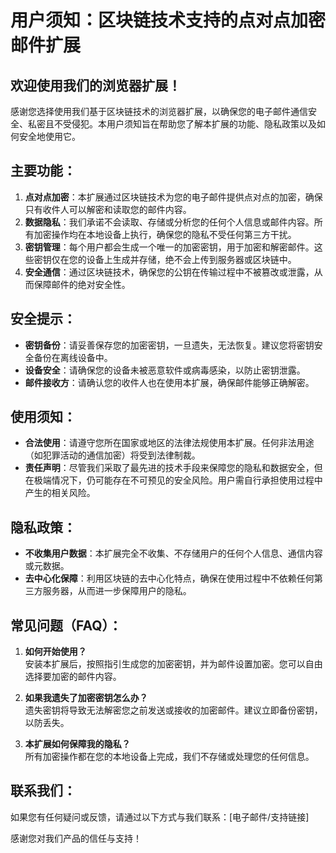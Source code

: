 # 用户须知：区块链技术支持的点对点加密邮件扩展

## 欢迎使用我们的浏览器扩展！
感谢您选择使用我们基于区块链技术的浏览器扩展，以确保您的电子邮件通信安全、私密且不受侵犯。本用户须知旨在帮助您了解本扩展的功能、隐私政策以及如何安全地使用它。

## 主要功能：
1. **点对点加密**：本扩展通过区块链技术为您的电子邮件提供点对点的加密，确保只有收件人可以解密和读取您的邮件内容。
2. **数据隐私**：我们承诺不会读取、存储或分析您的任何个人信息或邮件内容。所有加密操作均在本地设备上执行，确保您的隐私不受任何第三方干扰。
3. **密钥管理**：每个用户都会生成一个唯一的加密密钥，用于加密和解密邮件。这些密钥仅在您的设备上生成并存储，绝不会上传到服务器或区块链中。
4. **安全通信**：通过区块链技术，确保您的公钥在传输过程中不被篡改或泄露，从而保障邮件的绝对安全性。

## 安全提示：
- **密钥备份**：请妥善保存您的加密密钥，一旦遗失，无法恢复。建议您将密钥安全备份在离线设备中。
- **设备安全**：请确保您的设备未被恶意软件或病毒感染，以防止密钥泄露。
- **邮件接收方**：请确认您的收件人也在使用本扩展，确保邮件能够正确解密。

## 使用须知：
- **合法使用**：请遵守您所在国家或地区的法律法规使用本扩展。任何非法用途（如犯罪活动的通信加密）将受到法律制裁。
- **责任声明**：尽管我们采取了最先进的技术手段来保障您的隐私和数据安全，但在极端情况下，仍可能存在不可预见的安全风险。用户需自行承担使用过程中产生的相关风险。

## 隐私政策：
- **不收集用户数据**：本扩展完全不收集、不存储用户的任何个人信息、通信内容或元数据。
- **去中心化保障**：利用区块链的去中心化特点，确保在使用过程中不依赖任何第三方服务器，从而进一步保障用户的隐私。

## 常见问题（FAQ）：
1. **如何开始使用？**  
   安装本扩展后，按照指引生成您的加密密钥，并为邮件设置加密。您可以自由选择要加密的邮件内容。

2. **如果我遗失了加密密钥怎么办？**  
   遗失密钥将导致无法解密您之前发送或接收的加密邮件。建议立即备份密钥，以防丢失。

3. **本扩展如何保障我的隐私？**  
   所有加密操作都在您的本地设备上完成，我们不存储或处理您的任何信息。

## 联系我们：
如果您有任何疑问或反馈，请通过以下方式与我们联系：[电子邮件/支持链接]

感谢您对我们产品的信任与支持！
